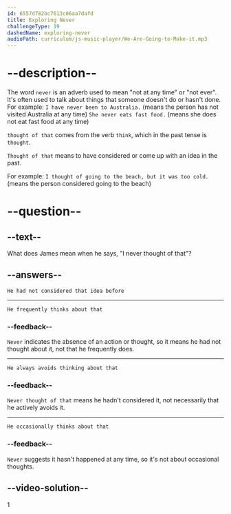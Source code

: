 ```yaml
---
id: 6557d782bc7613c06aa7dafd
title: Exploring Never
challengeType: 19
dashedName: exploring-never
audioPath: curriculum/js-music-player/We-Are-Going-to-Make-it.mp3
---
```

<!--
AUDIO REFERENCE: 
James: An early coffee and then breakfast! I never thought of that!

-->
# --description--

The word `never` is an adverb used to mean "not at any time" or "not ever". It's often used to talk about things that someone doesn't do or hasn't done. 
For example:
`I have never been to Australia.` (means the person has not visited Australia at any time)
`She never eats fast food.` (means she does not eat fast food at any time)

`thought of that` comes from the verb `think`, which in the past tense is `thought`. 

`Thought of that` means to have considered or come up with an idea in the past. 

For example:
`I thought of going to the beach, but it was too cold.` (means the person considered going to the beach)

# --question--

## --text--

What does James mean when he says, "I never thought of that"?

## --answers--

`He had not considered that idea before`

---

`He frequently thinks about that`

### --feedback--

`Never` indicates the absence of an action or thought, so it means he had not thought about it, not that he frequently does.

---

`He always avoids thinking about that`

### --feedback--

`Never thought of that` means he hadn't considered it, not necessarily that he actively avoids it.

---

`He occasionally thinks about that`

### --feedback--

`Never` suggests it hasn't happened at any time, so it's not about occasional thoughts.

## --video-solution--

1
